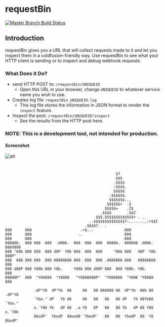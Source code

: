 # requestBin

[![Master Branch Build Status](https://img.shields.io/travis/BluewaterSolutions/requestBin/master.svg?style=flat-square&label=master)](https://travis-ci.org/BluewaterSolutions/requestBin)

## 
## Introduction
requestBin gives you a URL that will collect requests made to it and let you inspect them in a coldfusion-friendly way.
Use requestBin to see what your HTTP client is sending or to inspect and debug webhook requests.

### What Does it Do?
* send HTTP POST to: `/requestBin/UNIQUEID`
	* Open this URL in your browser, change `UNIQUEID` to whatever service name you wish to use.
* Creates log file: `requestBin_UNIQUEID.log`
	* This log file stores the information in JSON format to render the `inspect` feature.
* Inspect the post: `/requestBin/UNIQUEID?inspect`
	* See the results from the HTTP post here.

### NOTE: This is a development tool, not intended for production.

#### Screenshot
![alt](http://www.blusol.io/__media/requestBin.png)

```

                                       
                                                  $7                        
                                                  $$$                         
                                                 .$$$$                        
                                                 :$$$$.                       
                                                 $$$$$                        
                                               .$$$$$$.                       
                                               $$$$$$$..,                     
                                              $$$$$$+  .$                     
                                             $$$$$=    .Z$                    
                                           .$$$$       .$$Z                   
                                         $$$.$$$$$$$$$$$$$+ . ..             
                                      ..$$$$$$$$$$$$$$7~,......,:+$$I         
                                    .$$$$7.  .                                
888      888                      .+$...              888                                      
888      888                     ..                   888                                      
888      888                                          888                                      
88888b.  888 888  888  .d88b.  888  888  888  8888b.  888888 .d88b.  888d888                   
888 "88b 888 888  888 d8P  Y8b 888  888  888     "88b 888   d8P  Y8b 888P"                     
888  888 888 888  888 88888888 888  888  888 .d888888 888   88888888 888                       
888 d88P 888 Y88b 888 Y8b.     Y88b 888 d88P 888  888 Y88b. Y8b.     888                       
88888P"  888  "Y88888  "Y8888   "Y8888888P"  "Y888888  "Y888 "Y8888  888 

             .dP"Y8  dP"Yb  88     88   88 888888 88  dP"Yb  88b 88 .dP"Y8 
             `Ybo." dP   Yb 88     88   88   88   88 dP   Yb 88Yb88 `Ybo." 
             o.`Y8b Yb   dP 88  .o Y8   8P   88   88 Yb   dP 88 Y88 o.`Y8b 
             8bodP'  YbodP  88ood8 `YbodP'   88   88  YbodP  88  Y8 8bodP' 

```

